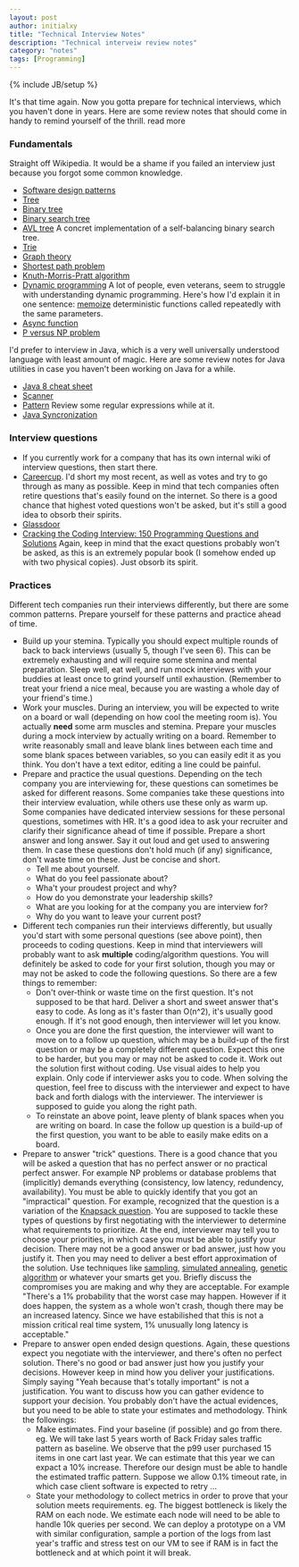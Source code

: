 ```yaml
---
layout: post
author: initialxy
title: "Technical Interview Notes"
description: "Technical interveiw review notes"
category: "notes"
tags: [Programming]
---
```

{% include JB/setup %}

It's that time again. Now you gotta prepare for technical interviews, which you haven't done in years. Here are some review notes that should come in handy to remind yourself of the thrill. <span class="hidden">read more</span>

### Fundamentals
Straight off Wikipedia. It would be a shame if you failed an interview just because you forgot some common knowledge.
* [Software design patterns](https://en.wikipedia.org/wiki/Software_design_pattern)
* [Tree](https://en.wikipedia.org/wiki/Tree_(graph_theory))
* [Binary tree](https://en.wikipedia.org/wiki/Binary_tree)
* [Binary search tree](https://en.wikipedia.org/wiki/Binary_search_tree)
* [AVL tree](https://en.wikipedia.org/wiki/AVL_tree) A concret implementation of a self-balancing binary search tree.
* [Trie](https://en.wikipedia.org/wiki/Trie)
* [Graph theory](https://en.wikipedia.org/wiki/Graph_theory)
* [Shortest path problem](https://en.wikipedia.org/wiki/Shortest_path_problem)
* [Knuth-Morris-Pratt algorithm](https://en.wikipedia.org/wiki/Knuth%E2%80%93Morris%E2%80%93Pratt_algorithm)
* [Dynamic programming](https://en.wikipedia.org/wiki/Dynamic_programming) A lot of people, even veterans, seem to struggle with understanding dynamic programming. Here's how I'd explain it in one sentence: [memoize](https://en.wikipedia.org/wiki/Memoization) deterministic functions called repeatedly with the same parameters.
* [Async function](https://developer.mozilla.org/en-US/docs/Web/JavaScript/Reference/Statements/async_function)
* [P versus NP problem](https://en.wikipedia.org/wiki/P_versus_NP_problem)

I'd prefer to interview in Java, which is a very well universally understood language with least amount of magic. Here are some review notes for Java utilities in case you haven't been working on Java for a while.
* [Java 8 cheat sheet](https://zeroturnaround.com/rebellabs/java-8-best-practices-cheat-sheet/)
* [Scanner](https://docs.oracle.com/javase/7/docs/api/java/util/Scanner.html)
* [Pattern](https://docs.oracle.com/javase/7/docs/api/java/util/regex/Pattern.html) Review some regular expressions while at it.
* [Java Syncronization](https://docs.oracle.com/javase/tutorial/essential/concurrency/sync.html)

### Interview questions
* If you currently work for a company that has its own internal wiki of interview questions, then start there.
* [Careercup](https://www.careercup.com/page). I'd short my most recent, as well as votes and try to go through as many as possible. Keep in mind that tech companies often retire questions that's easily found on the internet. So there is a good chance that highest voted questions won't be asked, but it's still a good idea to obsorb their spirits.
* [Glassdoor](https://www.glassdoor.com/Interview/index.htm)
* [Cracking the Coding Interview: 150 Programming Questions and Solutions](https://www.amazon.com/Cracking-Coding-Interview-Programming-Questions/dp/098478280X) Again, keep in mind that the exact questions probably won't be asked, as this is an extremely popular book (I somehow ended up with two physical copies). Just obsorb its spirit.

### Practices
Different tech companies run their interviews differently, but there are some common patterns. Prepare yourself for these patterns and practice ahead of time.
* Build up your stemina. Typically you should expect multiple rounds of back to back interviews (usually 5, though I've seen 6). This can be extremely exhausting and will require some stemina and mental preparation. Sleep well, eat well, and run mock interviews with your buddies at least once to grind yourself until exhaustion. (Remember to treat your friend a nice meal, because you are wasting a whole day of your friend's time.)
* Work your muscles. During an interview, you will be expected to write on a board or wall (depending on how cool the meeting room is). You actually **need** some arm muscles and stemina. Prepare your muscles during a mock interview by actually writing on a board. Remember to write reasonably small and leave blank lines between each time and some blank spaces between variables, so you can easily edit it as you think. You don't have a text editor, editing a line could be painful.
* Prepare and practice the usual questions. Depending on the tech company you are interviewing for, these questions can sometimes be asked for different reasons. Some companies take these questions into their interview evaluation, while others use these only as warm up. Some companies have dedicated interview sessions for these personal questions, sometimes with HR. It's a good idea to ask your recruiter and clarify their significance ahead of time if possible. Prepare a short answer and long answer. Say it out loud and get used to answering them. In case these questions don't hold much (if any) significance, don't waste time on these. Just be concise and short.
    * Tell me about yourself.
    * What do you feel passionate about?
    * Wha't your proudest project and why?
    * How do you demonstrate your leadership skills?
    * What are you looking for at the company you are interview for?
    * Why do you want to leave your current post?
* Different tech companies run their interviews differently, but usually you'd start with some personal questions (see above point), then proceeds to coding questions. Keep in mind that interviewers will probably want to ask **multiple** coding/algorithm questions. You will definitely be asked to code for your first solution, though you may or may not be asked to code the following questions. So there are a few things to remember:
    * Don't over-think or waste time on the first question. It's not supposed to be that hard. Deliver a short and sweet answer that's easy to code. As long as it's faster than O(n^2), it's usually good enough. If it's not good enough, then interviewer will let you know.
    * Once you are done the first question, the interviewer will want to move on to a follow up question, which may be a build-up of the first question or may be a completely different question. Expect this one to be harder, but you may or may not be asked to code it. Work out the solution first without coding. Use visual aides to help you explain. Only code if interviewer asks you to code. When solving the question, feel free to discuss with the interviewer and expect to have back and forth dialogs with the interviewer. The interviewer is supposed to guide you along the right path.
    * To reinstate an above point, leave plenty of blank spaces when you are writing on board. In case the follow up question is a build-up of the first question, you want to be able to easily make edits on a board.
* Prepare to answer "trick" questions. There is a good chance that you will be asked a question that has no perfect answer or no practical perfect answer. For example NP problems or database problems that (implicitly) demands everything (consistency, low latency, redundency, availability). You must be able to quickly identify that you got an "impractical" question. For example, recognized that the question is a variation of the [Knapsack question](https://en.wikipedia.org/wiki/Knapsack_problem). You are supposed to tackle these types of questions by first negotiating with the interviewer to determine what requirements to prioritize. At the end, interviewer may tell you to choose your priorities, in which case you must be able to justify your decision. There may not be a good answer or bad answer, just how you justify it. Then you may need to deliver a best effort approximation of the solution. Use techniques like [sampling](https://en.wikipedia.org/wiki/Sampling_(statistics)), [simulated annealing](https://en.wikipedia.org/wiki/Simulated_annealing), [genetic algorithm](https://en.wikipedia.org/wiki/Genetic_algorithm) or whatever your smarts get you. Briefly discuss the compromises you are making and why they are acceptable. For example "There's a 1% probability that the worst case may happen. However if it does happen, the system as a whole won't crash, though there may be an increased latency. Since we have estabilished that this is not a mission critical real time system, 1% unusually long latency is acceptable."
* Prepare to answer open ended design questions. Again, these questions expect you negotiate with the interviewer, and there's often no perfect solution. There's no good or bad answer just how you justify your decisions. However keep in mind how you deliver your justifications. Simply saying "Yeah because that's totally important" is not a justification. You want to discuss how you can gather evidence to support your decision. You probably don't have the actual evidences, but you need to be able to state your estimates and methodology. Think the followings:
    * Make estimates. Find your baseline (if possible) and go from there. eg. We will take last 5 years worth of Back Friday sales traffic pattern as baseline. We observe that the p99 user purchased 15 items in one cart last year. We can estimate that this year we can expact a 10% increase. Therefore our design must be able to handle the estimated traffic pattern. Suppose we allow 0.1% timeout rate, in which case client software is expected to retry ...
    * State your methodology to collect metrics in order to prove that your solution meets requirements. eg. The biggest bottleneck is likely the RAM on each node. We estimate each node will need to be able to handle 10k queries per second. We can deploy a prototype on a VM with similar configuration, sample a portion of the logs from last year's traffic and stress test on our VM to see if RAM is in fact the bottleneck and at which point it will break.
